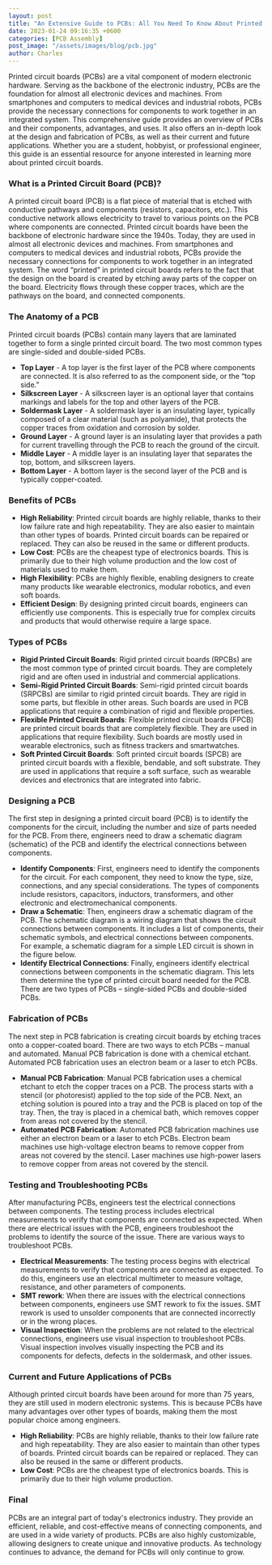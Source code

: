 ```yaml
---
layout: post
title: "An Extensive Guide to PCBs: All You Need To Know About Printed Circuit Boards"
date: 2023-01-24 09:16:35 +0600
categories: [PCB Assembly]
post_image: "/assets/images/blog/pcb.jpg"
author: Charles
---
```


<!-- # An Extensive Guide to PCBs: All You Need To Know About Printed Circuit Boards -->

Printed circuit boards (PCBs) are a vital component of modern electronic hardware. Serving as the backbone of the electronic industry, PCBs are the foundation for almost all electronic devices and machines. From smartphones and computers to medical devices and industrial robots, PCBs provide the necessary connections for components to work together in an integrated system. This comprehensive guide provides an overview of PCBs and their components, advantages, and uses. It also offers an in-depth look at the design and fabrication of PCBs, as well as their current and future applications. Whether you are a student, hobbyist, or professional engineer, this guide is an essential resource for anyone interested in learning more about printed circuit boards.

### What is a Printed Circuit Board (PCB)?

A printed circuit board (PCB) is a flat piece of material that is etched with conductive pathways and components (resistors, capacitors, etc.). This conductive network allows electricity to travel to various points on the PCB where components are connected. Printed circuit boards have been the backbone of electronic hardware since the 1940s. Today, they are used in almost all electronic devices and machines. From smartphones and computers to medical devices and industrial robots, PCBs provide the necessary connections for components to work together in an integrated system. The word “printed” in printed circuit boards refers to the fact that the design on the board is created by etching away parts of the copper on the board. Electricity flows through these copper traces, which are the pathways on the board, and connected components.

### The Anatomy of a PCB

Printed circuit boards (PCBs) contain many layers that are laminated together to form a single printed circuit board. The two most common types are single-sided and double-sided PCBs.

- **Top Layer** - A top layer is the first layer of the PCB where components are connected. It is also referred to as the component side, or the “top side.”
- **Silkscreen Layer** - A silkscreen layer is an optional layer that contains markings and labels for the top and other layers of the PCB.
- **Soldermask Layer** - A soldermask layer is an insulating layer, typically composed of a clear material (such as polyamide), that protects the copper traces from oxidation and corrosion by solder.
- **Ground Layer** - A ground layer is an insulating layer that provides a path for current travelling through the PCB to reach the ground of the circuit.
- **Middle Layer** - A middle layer is an insulating layer that separates the top, bottom, and silkscreen layers.
- **Bottom Layer** - A bottom layer is the second layer of the PCB and is typically copper-coated.

### Benefits of PCBs

- **High Reliability**: Printed circuit boards are highly reliable, thanks to their low failure rate and high repeatability. They are also easier to maintain than other types of boards. Printed circuit boards can be repaired or replaced. They can also be reused in the same or different products.
- **Low Cost**: PCBs are the cheapest type of electronics boards. This is primarily due to their high volume production and the low cost of materials used to make them.
- **High Flexibility**: PCBs are highly flexible, enabling designers to create many products like wearable electronics, modular robotics, and even soft boards.
- **Efficient Design**: By designing printed circuit boards, engineers can efficiently use components. This is especially true for complex circuits and products that would otherwise require a large space.

### Types of PCBs

- **Rigid Printed Circuit Boards**: Rigid printed circuit boards (RPCBs) are the most common type of printed circuit boards. They are completely rigid and are often used in industrial and commercial applications.
- **Semi-Rigid Printed Circuit Boards**: Semi-rigid printed circuit boards (SRPCBs) are similar to rigid printed circuit boards. They are rigid in some parts, but flexible in other areas. Such boards are used in PCB applications that require a combination of rigid and flexible properties.
- **Flexible Printed Circuit Boards**: Flexible printed circuit boards (FPCB) are printed circuit boards that are completely flexible. They are used in applications that require flexibility. Such boards are mostly used in wearable electronics, such as fitness trackers and smartwatches.
- **Soft Printed Circuit Boards**: Soft printed circuit boards (SPCB) are printed circuit boards with a flexible, bendable, and soft substrate. They are used in applications that require a soft surface, such as wearable devices and electronics that are integrated into fabric.

### Designing a PCB

The first step in designing a printed circuit board (PCB) is to identify the components for the circuit, including the number and size of parts needed for the PCB. From there, engineers need to draw a schematic diagram (schematic) of the PCB and identify the electrical connections between components.

- **Identify Components**: First, engineers need to identify the components for the circuit. For each component, they need to know the type, size, connections, and any special considerations. The types of components include resistors, capacitors, inductors, transformers, and other electronic and electromechanical components.
- **Draw a Schematic**: Then, engineers draw a schematic diagram of the PCB. The schematic diagram is a wiring diagram that shows the circuit connections between components. It includes a list of components, their schematic symbols, and electrical connections between components. For example, a schematic diagram for a simple LED circuit is shown in the figure below.
- **Identify Electrical Connections**: Finally, engineers identify electrical connections between components in the schematic diagram. This lets them determine the type of printed circuit board needed for the PCB. There are two types of PCBs – single-sided PCBs and double-sided PCBs.

### Fabrication of PCBs

The next step in PCB fabrication is creating circuit boards by etching traces onto a copper-coated board. There are two ways to etch PCBs – manual and automated. Manual PCB fabrication is done with a chemical etchant. Automated PCB fabrication uses an electron beam or a laser to etch PCBs.

- **Manual PCB Fabrication**: Manual PCB fabrication uses a chemical etchant to etch the copper traces on a PCB. The process starts with a stencil (or photoresist) applied to the top side of the PCB. Next, an etching solution is poured into a tray and the PCB is placed on top of the tray. Then, the tray is placed in a chemical bath, which removes copper from areas not covered by the stencil.
- **Automated PCB Fabrication**: Automated PCB fabrication machines use either an electron beam or a laser to etch PCBs. Electron beam machines use high-voltage electron beams to remove copper from areas not covered by the stencil. Laser machines use high-power lasers to remove copper from areas not covered by the stencil.

### Testing and Troubleshooting PCBs

After manufacturing PCBs, engineers test the electrical connections between components. The testing process includes electrical measurements to verify that components are connected as expected. When there are electrical issues with the PCB, engineers troubleshoot the problems to identify the source of the issue. There are various ways to troubleshoot PCBs.

- **Electrical Measurements**: The testing process begins with electrical measurements to verify that components are connected as expected. To do this, engineers use an electrical multimeter to measure voltage, resistance, and other parameters of components.
- **SMT rework**: When there are issues with the electrical connections between components, engineers use SMT rework to fix the issues. SMT rework is used to unsolder components that are connected incorrectly or in the wrong places.
- **Visual Inspection**: When the problems are not related to the electrical connections, engineers use visual inspection to troubleshoot PCBs. Visual inspection involves visually inspecting the PCB and its components for defects, defects in the soldermask, and other issues.

### Current and Future Applications of PCBs

Although printed circuit boards have been around for more than 75 years, they are still used in modern electronic systems. This is because PCBs have many advantages over other types of boards, making them the most popular choice among engineers.

- **High Reliability**: PCBs are highly reliable, thanks to their low failure rate and high repeatability. They are also easier to maintain than other types of boards. Printed circuit boards can be repaired or replaced. They can also be reused in the same or different products.
- **Low Cost**: PCBs are the cheapest type of electronics boards. This is primarily due to their high volume production.

### Final

PCBs are an integral part of today's electronics industry. They provide an efficient, reliable, and cost-effective means of connecting components, and are used in a wide variety of products. PCBs are also highly customizable, allowing designers to create unique and innovative products. As technology continues to advance, the demand for PCBs will only continue to grow.
